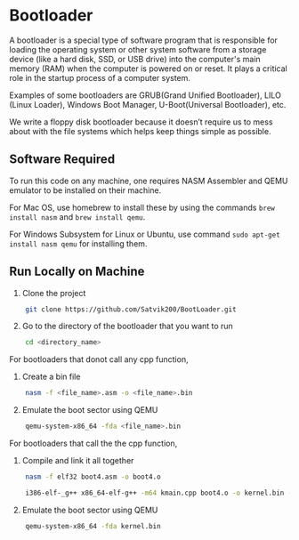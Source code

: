 # Bootloader
A bootloader is a special type of software program that is responsible for loading the operating system or other system software from a storage device (like a hard disk, SSD, or USB drive) into the computer's main memory (RAM) when the computer is powered on or reset. It plays a critical role in the startup process of a computer system.

Examples of some bootloaders are GRUB(Grand Unified Bootloader), LILO (Linux Loader), Windows Boot Manager, U-Boot(Universal Bootloader), etc.

We write a floppy disk bootloader because it doesn’t require us to mess about with the file systems which helps keep things simple as possible.


## Software Required
To run this code on any machine, one requires NASM Assembler and QEMU emulator to be installed on their machine.

For Mac OS, use homebrew to install these by using the commands `brew install nasm` and `brew install qemu`.

For Windows Subsystem for Linux or Ubuntu, use command `sudo apt-get install nasm qemu` for installing them.


## Run Locally on Machine

1. Clone the project
```bash
    git clone https://github.com/Satvik200/BootLoader.git
```

2. Go to the directory of the bootloader that you want to run
```bash
    cd <directory_name>
```


For bootloaders that donot call any cpp function, 

1. Create a bin file
```bash
    nasm -f <file_name>.asm -o <file_name>.bin
```
2. Emulate the boot sector using QEMU
```bash
    qemu-system-x86_64 -fda <file_name>.bin
```


For bootloaders that call the the cpp function,
1. Compile and link it all together
```bash
    nasm -f elf32 boot4.asm -o boot4.o

    i386-elf-_g++ x86_64-elf-g++ -m64 kmain.cpp boot4.o -o kernel.bin -nostdlib -ffreestanding -std=c++11 -mno-red-zone -fno-exceptions -nostdlib -fno-rtti -Wall -Wextra -Werror -T linker.ld
```

2. Emulate the boot sector using QEMU
```bash
    qemu-system-x86_64 -fda kernel.bin
```
